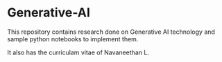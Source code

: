 # Generative-AI

This repository contains research done on Generative AI technology and sample python notebooks to implement them.

It also has the curriculam vitae of Navaneethan L.
